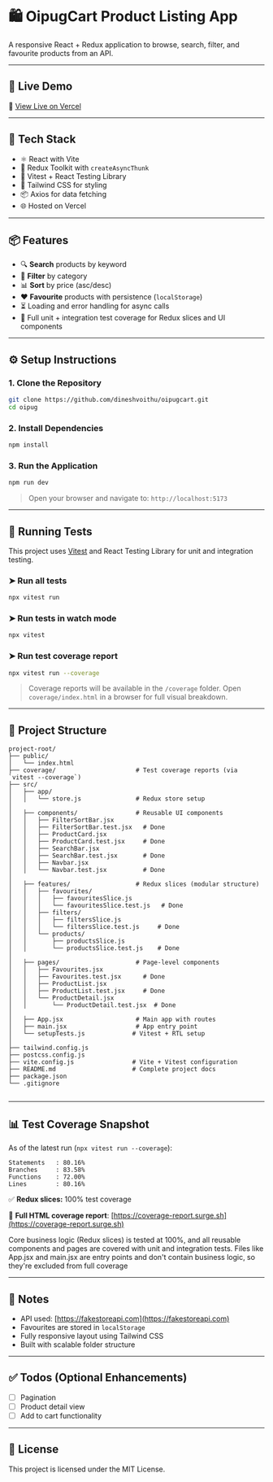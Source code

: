 # 🛍️ OipugCart Product Listing App

A responsive React + Redux application to browse, search, filter, and favourite products from an API.

---

## 🚀 Live Demo

🔗 [View Live on Vercel](https://oipugcart.vercel.app)

---

## 🔧 Tech Stack

- ⚛️ React with Vite
- 🎯 Redux Toolkit with `createAsyncThunk`
- 🧪 Vitest + React Testing Library
- 💨 Tailwind CSS for styling
- 📦 Axios for data fetching
- 🌐 Hosted on Vercel

---

## 📦 Features

- 🔍 **Search** products by keyword
- 🧼 **Filter** by category
- 📊 **Sort** by price (asc/desc)
- ❤️ **Favourite** products with persistence (`localStorage`)
- ⏳ Loading and error handling for async calls
- 🧪 Full unit + integration test coverage for Redux slices and UI components

---

## ⚙️ Setup Instructions

### 1. Clone the Repository

```bash
git clone https://github.com/dineshvoithu/oipugcart.git
cd oipug
```

### 2. Install Dependencies

```bash
npm install
```

### 3. Run the Application

```bash
npm run dev
```

> Open your browser and navigate to: `http://localhost:5173`

---

## 🧪 Running Tests

This project uses [Vitest](https://vitest.dev/) and React Testing Library for unit and integration testing.

### ➤ Run all tests

```bash
npx vitest run
```

### ➤ Run tests in watch mode

```bash
npx vitest
```

### ➤ Run test coverage report

```bash
npx vitest run --coverage
```

> Coverage reports will be available in the `/coverage` folder.
> Open `coverage/index.html` in a browser for full visual breakdown.

---

## 📁 Project Structure

```
project-root/
├── public/
│   └── index.html
├── coverage/                      # Test coverage reports (via `vitest --coverage`)
├── src/
│   ├── app/
│   │   └── store.js               # Redux store setup
│
│   ├── components/                # Reusable UI components
│   │   ├── FilterSortBar.jsx
│   │   ├── FilterSortBar.test.jsx   # Done
│   │   ├── ProductCard.jsx
│   │   ├── ProductCard.test.jsx     # Done
│   │   ├── SearchBar.jsx
│   │   ├── SearchBar.test.jsx       # Done
│   │   ├── Navbar.jsx
│   │   └── Navbar.test.jsx          # Done
│
│   ├── features/                  # Redux slices (modular structure)
│   │   ├── favourites/
│   │   │   ├── favouritesSlice.js
│   │   │   └── favouritesSlice.test.js   # Done
│   │   ├── filters/
│   │   │   ├── filtersSlice.js
│   │   │   └── filtersSlice.test.js     # Done
│   │   └── products/
│   │       ├── productsSlice.js
│   │       └── productsSlice.test.js    # Done
│
│   ├── pages/                     # Page-level components
│   │   ├── Favourites.jsx
│   │   ├── Favourites.test.jsx      # Done
│   │   ├── ProductList.jsx
│   │   ├── ProductList.test.jsx     # Done
│   │   └── ProductDetail.jsx
│   │       └── ProductDetail.test.jsx  # Done
│
│   ├── App.jsx                    # Main app with routes
│   ├── main.jsx                   # App entry point
│   └── setupTests.js             # Vitest + RTL setup
│
├── tailwind.config.js
├── postcss.config.js
├── vite.config.js                # Vite + Vitest configuration
├── README.md                     # Complete project docs
├── package.json
└── .gitignore


```

---

## 📊 Test Coverage Snapshot

As of the latest run (`npx vitest run --coverage`):

```
Statements   : 80.16%
Branches     : 83.58%
Functions    : 72.00%
Lines        : 80.16%
```

✅ **Redux slices:** 100% test coverage  

🔗 **Full HTML coverage report**: [https://coverage-report.surge.sh](https://coverage-report.surge.sh)

Core business logic (Redux slices) is tested at 100%, and all reusable components and pages are covered with unit and integration tests. Files like App.jsx and main.jsx are entry points and don't contain business logic, so they're excluded from full coverage

---

## 📝 Notes

- API used: [https://fakestoreapi.com](https://fakestoreapi.com)
- Favourites are stored in `localStorage`
- Fully responsive layout using Tailwind CSS
- Built with scalable folder structure

---

## ✅ Todos (Optional Enhancements)

- [ ] Pagination
- [ ] Product detail view
- [ ] Add to cart functionality

---

## 📄 License

This project is licensed under the MIT License.
